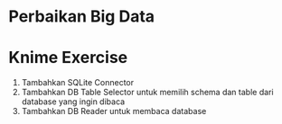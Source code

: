 # Perbaikan Big Data

# Knime Exercise

1. Tambahkan SQLite Connector
2. Tambahkan DB Table Selector untuk memilih schema dan table dari database yang ingin dibaca
3. Tambahkan DB Reader untuk membaca database
